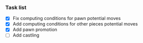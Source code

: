 ### Task list

- [x] Fix computing conditions for pawn potential moves
- [x] Add computing conditions for other pieces potential moves
- [x] Add pawn promotion
- [ ] Add castling